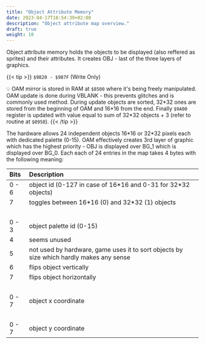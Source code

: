 ```yaml
---
title: "Object Attribute Memory"
date: 2023-04-17T18:54:39+02:00
description: "Object attribute map overview."
draft: true
weight: 10
---
```


Object attribute memory holds the objects to be displayed (also reffered as sprites) and their attributes. It creates OBJ - last of the three layers of graphics.

<!--more-->

{{< tip >}}
`$9820 - $987F` (Write Only)

:bulb:
OAM mirror is stored in RAM at `$8500` where it's being freely manipulated. OAM update is done during VBLANK - this prevents glitches and is commonly used method. During update objects are sorted, 32\*32 ones are stored from the beginning of OAM and 16\*16 from the end. Finally `$9A00` register is updated with value equal to sum of 32\*32 objects + 3 (refer to routine at `$0958`).
{{< /tip >}}

The hardware allows 24 independent objects 16\*16 or 32\*32 pixels each with dedicated palette (0-15). OAM effectively creates 3rd layer of graphic which has the highest priority - OBJ is displayed over BG_1 which is displayed over BG_0. Each each of 24 entries in the map takes 4 bytes with the following meaning:


| Bits  | Description                                                     |
|:------|:----------------------------------------------------------------|
| 0 - 6 | object id (0-127 in case of 16\*16 and 0-31 for 32\*32 objects) |
| 7     | toggles between 16\*16 (0) and 32\*32 (1) objects               |
|       | &nbsp;                                                          |
| 0 - 3 | object palette id (0-15)                                        |
| 4     | seems unused                                                    |
| 5     | not used by hardware, game uses it to sort objects by size which hardly makes any sense |
| 6     | flips object vertically                                         |
| 7     | flips object horizontally                                       |
|       | &nbsp;                                                          |
| 0 - 7 | object x coordinate                                             |
|       | &nbsp;                                                          |
| 0 - 7 | object y coordinate                                             |
